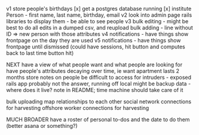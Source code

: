 v1
store people's birthdays
  [x] get a postgres database running
  [x] institute Person - first name, last name, birthday, email
v2
  look into admin page rails libraries to display them - be able to see people
v3
bulk editing - might be best to do all edits in a dumped csv, and reupload
bulk adding - line without ID => new person with those attributes
v4
notifications - have things show frontpage on the day they are used
v5 
notifications - have things show frontpage until dismissed (could have sessions, hit button and computes back to last time button hit)

NEXT
have a view of what people want and what people are looking for
have people's attributes decaying over time, ie want apartment lasts 2 months
store notes on people
be difficult to access for intruders - exposed rails app probably not the answer, running off local might be
backup data - where does it live? note in README; time machine should take care of it

bulk uploading
map relationships to each other
social network connections for harvesting
offshore worker connections for harvesting

MUCH BROADER
have a roster of personal to-dos and the date to do them (better asana or something?)